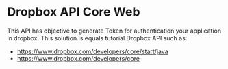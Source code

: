 Dropbox API Core Web
===========

This API has objective to generate Token for authentication your application in dropbox. This solution is equals tutorial Dropbox API such as:
* https://www.dropbox.com/developers/core/start/java
* https://www.dropbox.com/developers/core
